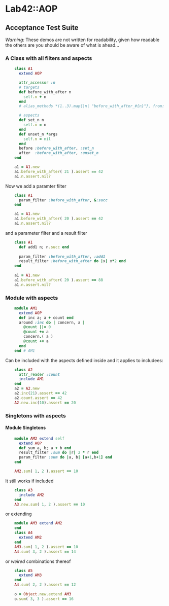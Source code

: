 # Lab42::AOP

## Acceptance Test Suite

_Warning:_ These demos are not written for readability, given how readable the others are
you should be aware of what is ahead...

### A Class with all filters and aspects

```ruby
    class A1
      extend AOP

      attr_accessor :n
      # targets
      def before_with_after n
        self.n + n
      end 
      # alias_methods *(1..3).map{|n| "before_with_after_#{n}"}, from: :before_with_after

      # aspects
      def set_n n
        self.n = n
      end
      def unset_n *args
        self.n = nil
      end
      before :before_with_after, :set_n
      after  :before_with_after, :unset_n
    end

    a1 = A1.new
    a1.before_with_after( 21 ).assert == 42
    a1.n.assert.nil?
```

Now we add a paramter filter

```ruby
    class A1
      param_filter :before_with_after, &:succ
    end

    a1 = A1.new
    a1.before_with_after( 20 ).assert == 42
    a1.n.assert.nil?

```

and a parameter filter and a result filter

```ruby
    class A1
      def add1 n; n.succ end
      
      param_filter :before_with_after, :add1
      result_filter :before_with_after do |x| x*2 end
    end
    
    a1 = A1.new
    a1.before_with_after( 20 ).assert == 88
    a1.n.assert.nil?
```

### Module with aspects

```ruby
    module AM1
      extend AOP
      def inc a; a + count end
      around :inc do | concern, a |
        @count ||= 0
        @count += a
        concern.( a )
        @count += a
      end
    end # AM1
```

Can be included with the aspects defined inside and it applies to includees:

```ruby
    class A2
      attr_reader :count
      include AM1
    end 
    a2 = A2.new 
    a2.inc(21).assert == 42 
    a2.count.assert == 42 
    A2.new.inc(10).assert == 20
```

### Singletons with aspects

#### Module Singletons

```ruby
    module AM2 extend self
      extend AOP
      def sum a, b; a + b end
      result_filter :sum do |r| 2 * r end
      param_filter :sum do |a, b| [a+1,b+1] end
    end

    AM2.sum( 1, 2 ).assert == 10
```

It still works if included

```ruby
    class A3
      include AM2
    end
    A3.new.sum( 1, 2 ).assert == 10
```

or extending

```ruby
    module AM3 extend AM2
    end
    class A4
      extend AM2
    end
    AM3.sum( 1, 2 ).assert == 10
    A4.sum( 3, 2 ).assert == 14
```

or _weired_ combinations thereof

```ruby
    class A5
      extend AM3
    end
    A4.sum( 2, 2 ).assert == 12
   
    o = Object.new.extend AM3
    o.sum( 3, 3 ).assert == 16
```





